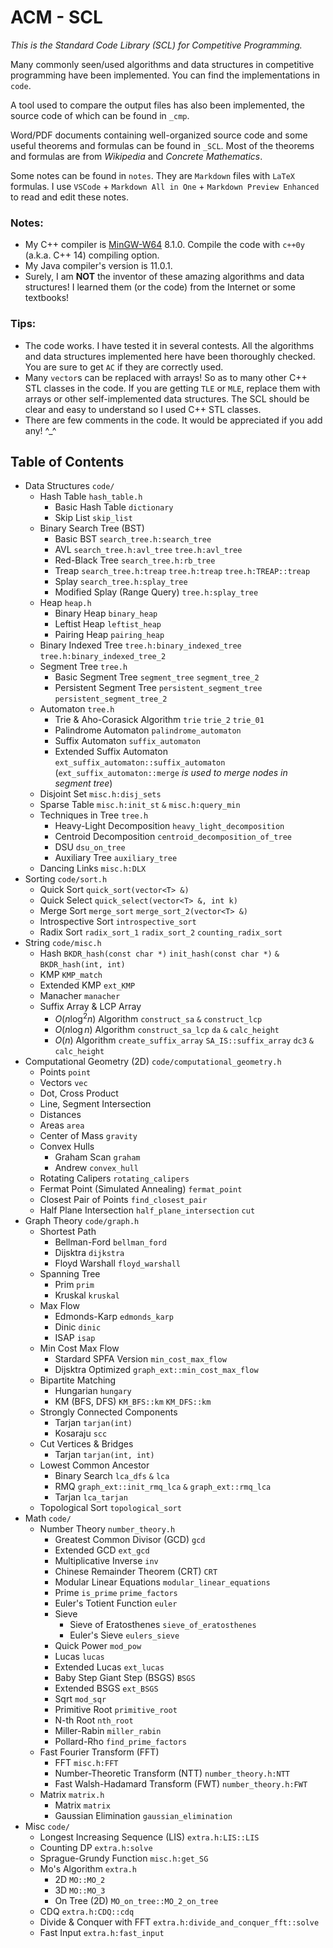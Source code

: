 # ACM - SCL

*This is the Standard Code Library (SCL) for Competitive Programming.*

Many commonly seen/used algorithms and data structures in competitive programming have been implemented. You can find the implementations in `code`.

A tool used to compare the output files has also been implemented, the source code of which can be found in `_cmp`.

Word/PDF documents containing well-organized source code and some useful theorems and formulas can be found in `_SCL`. Most of the theorems and formulas are from *Wikipedia* and *Concrete Mathematics*.

Some notes can be found in `notes`. They are `Markdown` files with `LaTeX` formulas. I use `VSCode` + `Markdown All in One` + `Markdown Preview Enhanced` to read and edit these notes.

### Notes:
- My C++ compiler is [MinGW-W64](https://sourceforge.net/projects/mingw-w64/) 8.1.0. Compile the code with `c++0y` (a.k.a. C++ 14) compiling option.
- My Java compiler's version is 11.0.1.
- Surely, I am **NOT** the inventor of these amazing algorithms and data structures! I learned them (or the code) from the Internet or some textbooks!

### Tips:
- The code works. I have tested it in several contests. All the algorithms and data structures implemented here have been thoroughly checked. You are sure to get `AC` if they are correctly used.
- Many `vector`s can be replaced with arrays! So as to many other C++ STL classes in the code. If you are getting `TLE` or `MLE`, replace them with arrays or other self-implemented data structures. The SCL should be clear and easy to understand so I used C++ STL classes.
- There are few comments in the code. It would be appreciated if you add any! ^_^

## Table of Contents
- Data Structures `code/`
    - Hash Table `hash_table.h`
        - Basic Hash Table `dictionary`
        - Skip List `skip_list`
    - Binary Search Tree (BST)
        - Basic BST `search_tree.h:search_tree`
        - AVL `search_tree.h:avl_tree` `tree.h:avl_tree`
        - Red-Black Tree `search_tree.h:rb_tree`
        - Treap `search_tree.h:treap` `tree.h:treap` `tree.h:TREAP::treap`
        - Splay `search_tree.h:splay_tree`
        - Modified Splay (Range Query) `tree.h:splay_tree`
    - Heap `heap.h`
        - Binary Heap `binary_heap`
        - Leftist Heap `leftist_heap`
        - Pairing Heap `pairing_heap`
    - Binary Indexed Tree `tree.h:binary_indexed_tree` `tree.h:binary_indexed_tree_2`
    - Segment Tree `tree.h`
        - Basic Segment Tree `segment_tree` `segment_tree_2`
        - Persistent Segment Tree `persistent_segment_tree` `persistent_segment_tree_2`
    - Automaton `tree.h`
        - Trie & Aho-Corasick Algorithm `trie` `trie_2` `trie_01`
        - Palindrome Automaton `palindrome_automaton`
        - Suffix Automaton `suffix_automaton`
        - Extended Suffix Automaton `ext_suffix_automaton::suffix_automaton` (`ext_suffix_automaton::merge` *is used to merge nodes in segment tree*)
    - Disjoint Set `misc.h:disj_sets`
    - Sparse Table `misc.h:init_st` `&` `misc.h:query_min`
    - Techniques in Tree `tree.h`
        - Heavy-Light Decomposition `heavy_light_decomposition`
        - Centroid Decomposition `centroid_decomposition_of_tree`
        - DSU `dsu_on_tree`
        - Auxiliary Tree `auxiliary_tree`
    - Dancing Links `misc.h:DLX`
- Sorting `code/sort.h`
    - Quick Sort `quick_sort(vector<T> &)`
    - Quick Select `quick_select(vector<T> &, int k)`
    - Merge Sort `merge_sort` `merge_sort_2(vector<T> &)`
    - Introspective Sort `introspective_sort`
    - Radix Sort `radix_sort_1` `radix_sort_2` `counting_radix_sort`
- String `code/misc.h`
    - Hash `BKDR_hash(const char *)` `init_hash(const char *)` `&` `BKDR_hash(int, int)`
    - KMP `KMP_match`
    - Extended KMP `ext_KMP`
    - Manacher `manacher`
    - Suffix Array & LCP Array
        - $O(n\log^2 n)$ Algorithm `construct_sa` `&` `construct_lcp`
        - $O(n\log n)$ Algorithm `construct_sa_lcp` `da` `&` `calc_height`
        - $O(n)$ Algorithm `create_suffix_array` `SA_IS::suffix_array` `dc3` `&` `calc_height`
- Computational Geometry (2D) `code/computational_geometry.h`
    - Points `point`
    - Vectors `vec`
    - Dot, Cross Product
    - Line, Segment Intersection
    - Distances
    - Areas `area`
    - Center of Mass `gravity`
    - Convex Hulls
        - Graham Scan `graham`
        - Andrew `convex_hull`
    - Rotating Calipers `rotating_calipers`
    - Fermat Point (Simulated Annealing) `fermat_point`
    - Closest Pair of Points `find_closest_pair`
    - Half Plane Intersection `half_plane_intersection` `cut`
- Graph Theory `code/graph.h`
    - Shortest Path
        - Bellman-Ford `bellman_ford`
        - Dijsktra `dijkstra`
        - Floyd Warshall `floyd_warshall`
    - Spanning Tree
        - Prim `prim`
        - Kruskal `kruskal`
    - Max Flow
        - Edmonds-Karp `edmonds_karp`
        - Dinic `dinic`
        - ISAP `isap`
    - Min Cost Max Flow
        - Stardard SPFA Version `min_cost_max_flow`
        - Dijsktra Optimized `graph_ext::min_cost_max_flow`
    - Bipartite Matching
        - Hungarian `hungary`
        - KM (BFS, DFS) `KM_BFS::km` `KM_DFS::km`
    - Strongly Connected Components
        - Tarjan `tarjan(int)`
        - Kosaraju `scc`
    - Cut Vertices & Bridges
        - Tarjan `tarjan(int, int)`
    - Lowest Common Ancestor
        - Binary Search `lca_dfs` `&` `lca`
        - RMQ `graph_ext::init_rmq_lca` `&` `graph_ext::rmq_lca`
        - Tarjan `lca_tarjan`
    - Topological Sort `topological_sort`
- Math `code/`
    - Number Theory `number_theory.h`
        - Greatest Common Divisor (GCD) `gcd`
        - Extended GCD `ext_gcd`
        - Multiplicative Inverse `inv`
        - Chinese Remainder Theorem (CRT) `CRT`
        - Modular Linear Equations `modular_linear_equations`
        - Prime `is_prime` `prime_factors`
        - Euler's Totient Function `euler`
        - Sieve
            - Sieve of Eratosthenes `sieve_of_eratosthenes` 
            - Euler's Sieve `eulers_sieve`
        - Quick Power `mod_pow`
        - Lucas `lucas`
        - Extended Lucas `ext_lucas`
        - Baby Step Giant Step (BSGS) `BSGS`
        - Extended BSGS `ext_BSGS`
        - Sqrt `mod_sqr`
        - Primitive Root `primitive_root`
        - N-th Root `nth_root`
        - Miller-Rabin `miller_rabin`
        - Pollard-Rho `find_prime_factors`
    - Fast Fourier Transform (FFT)
        - FFT `misc.h:FFT`
        - Number-Theoretic Transform (NTT) `number_theory.h:NTT`
        - Fast Walsh-Hadamard Transform (FWT) `number_theory.h:FWT`
    - Matrix `matrix.h`
        - Matrix `matrix`
        - Gaussian Elimination `gaussian_elimination`
- Misc `code/`
    - Longest Increasing Sequence (LIS) `extra.h:LIS::LIS`
    - Counting DP `extra.h:solve`
    - Sprague-Grundy Function `misc.h:get_SG`
    - Mo's Algorithm `extra.h`
        - 2D `MO::MO_2`
        - 3D `MO::MO_3`
        - On Tree (2D) `MO_on_tree::MO_2_on_tree`
    - CDQ `extra.h:CDQ::cdq`
    - Divide & Conquer with FFT `extra.h:divide_and_conquer_fft::solve`
    - Fast Input `extra.h:fast_input`
